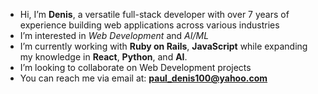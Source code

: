 - Hi, I’m **Denis**, a versatile full-stack developer with over 7 years of experience building web applications across various industries
- I’m interested in *Web Development* and *AI/ML*
- I’m currently working with **Ruby on Rails**, **JavaScript** while expanding my knowledge in **React**, **Python**, and **AI**.
- I’m looking to collaborate on Web Development projects
- You can reach me via email at: **paul_denis100@yahoo.com**

<!---
Denis-Paul/Denis-Paul is a ✨ special ✨ repository because its `README.md` (this file) appears on your GitHub profile.
You can click the Preview link to take a look at your changes.
--->
